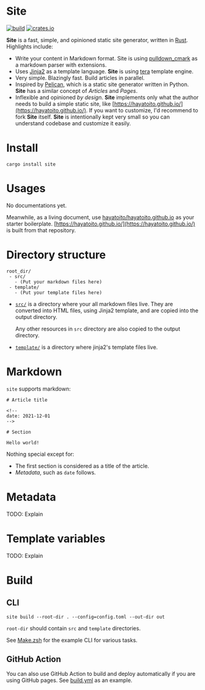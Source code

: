 # Site

[![build](https://github.com/hayatoito/site/workflows/build/badge.svg)](https://github.com/hayatoito/site/actions)
[![crates.io](https://img.shields.io/crates/v/site.svg)](https://crates.io/crates/site)

**Site** is a fast, simple, and opinioned static site generator, written in
[Rust](https://www.rust-lang.org/). Highlights include:

- Write your content in Markdown format. Site is using
  [pulldown_cmark](https://crates.io/crates/pulldown-cmark) as a markdown parser
  with extensions.
- Uses [Jinja2](http://jinja.pocoo.org/) as a template language. **Site** is
  using [tera](https://crates.io/crates/tera) template engine.
- Very simple. Blazingly fast. Build articles in parallel.
- Inspired by [Pelican](http://docs.getpelican.com/en/stable/), which is a
  static site generator written in Python. **Site** has a similar concept of
  _Articles_ and _Pages_.
- Inflexible and opinioned _by design_. **Site** implements only what the author
  needs to build a simple static site, like
  [https://hayatoito.github.io/](https://hayatoito.github.io/). If you want to
  customize, I'd recommend to fork **Site** itself. **Site** is intentionally
  kept very small so you can understand codebase and customize it easily.

# Install

```shell
cargo install site
```

# Usages

No documentations yet.

Meanwhile, as a living document, use
[hayatoito/hayatoito.github.io](https://github.com/hayatoito/hayatoito.github.io)
as your starter boilerplate.
[https://hayatoito.github.io/](https://hayatoito.github.io/) is built from that
repository.

# Directory structure

```text
root_dir/
 - src/
   - (Put your markdown files here)
 - template/
   - (Put your template files here)
```

- [`src/`](https://github.com/hayatoito/hayatoito.github.io/tree/main/src) is a
  directory where your all markdown files live. They are converted into HTML
  files, using Jinja2 template, and are copied into the output directory.

  Any other resources in `src` directory are also copied to the output
  directory.

- [`template/`](https://github.com/hayatoito/hayatoito.github.io/tree/main/template)
  is a directory where jinja2's template files live.

# Markdown

`site` supports markdown:

```text
# Article title

<!--
date: 2021-12-01
-->

# Section

Hello world!
```

Nothing special except for:

- The first section is considered as a title of the article.
- _Metadata_, such as `date` follows.

# Metadata

TODO: Explain

# Template variables

TODO: Explain

# Build

## CLI

```shell
site build --root-dir . --config=config.toml --out-dir out
```

`root-dir` should contain `src` and `template` directories.

See
[Make.zsh](https://github.com/hayatoito/hayatoito.github.io/blob/main/Make.zsh)
for the example CLI for various tasks.

## GitHub Action

You can also use GitHub Action to build and deploy automatically if you are
using GitHub pages. See
[build.yml](https://github.com/hayatoito/hayatoito.github.io/blob/main/.github/workflows/build.yml)
as an example.
